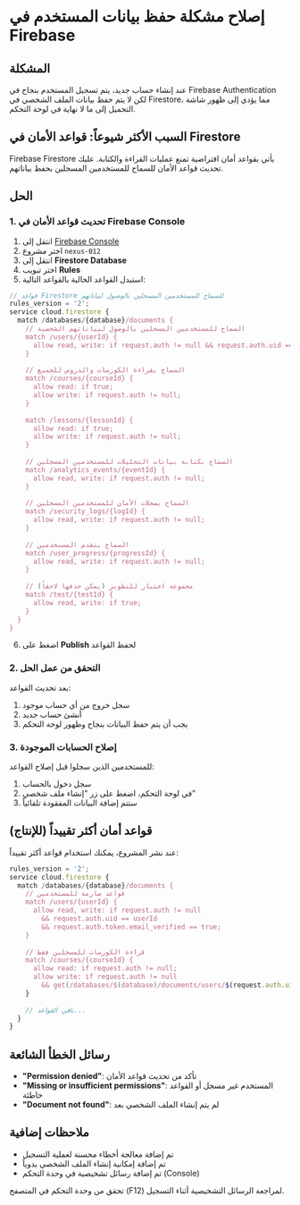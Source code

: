 # إصلاح مشكلة حفظ بيانات المستخدم في Firebase

## المشكلة
عند إنشاء حساب جديد، يتم تسجيل المستخدم بنجاح في Firebase Authentication لكن لا يتم حفظ بيانات الملف الشخصي في Firestore، مما يؤدي إلى ظهور شاشة التحميل إلى ما لا نهاية في لوحة التحكم.

## السبب الأكثر شيوعاً: قواعد الأمان في Firestore

Firebase Firestore يأتي بقواعد أمان افتراضية تمنع عمليات القراءة والكتابة. عليك تحديث قواعد الأمان للسماح للمستخدمين المسجلين بحفظ بياناتهم.

## الحل

### 1. تحديث قواعد الأمان في Firebase Console

1. انتقل إلى [Firebase Console](https://console.firebase.google.com/)
2. اختر مشروع `nexus-012`
3. انتقل إلى **Firestore Database**
4. اختر تبويب **Rules**
5. استبدل القواعد الحالية بالقواعد التالية:

```javascript
// قواعد Firestore للسماح للمستخدمين المسجلين بالوصول لبياناتهم
rules_version = '2';
service cloud.firestore {
  match /databases/{database}/documents {
    // السماح للمستخدمين المسجلين بالوصول لبياناتهم الشخصية
    match /users/{userId} {
      allow read, write: if request.auth != null && request.auth.uid == userId;
    }
    
    // السماح بقراءة الكورسات والدروس للجميع
    match /courses/{courseId} {
      allow read: if true;
      allow write: if request.auth != null;
    }
    
    match /lessons/{lessonId} {
      allow read: if true;
      allow write: if request.auth != null;
    }
    
    // السماح بكتابة بيانات التحليلات للمستخدمين المسجلين
    match /analytics_events/{eventId} {
      allow read, write: if request.auth != null;
    }
    
    // السماح بسجلات الأمان للمستخدمين المسجلين
    match /security_logs/{logId} {
      allow read, write: if request.auth != null;
    }
    
    // السماح بتقدم المستخدمين
    match /user_progress/{progressId} {
      allow read, write: if request.auth != null;
    }
    
    // مجموعة اختبار للتطوير (يمكن حذفها لاحقاً)
    match /test/{testId} {
      allow read, write: if true;
    }
  }
}
```

6. اضغط على **Publish** لحفظ القواعد

### 2. التحقق من عمل الحل

بعد تحديث القواعد:
1. سجل خروج من أي حساب موجود
2. أنشئ حساب جديد
3. يجب أن يتم حفظ البيانات بنجاح وظهور لوحة التحكم

### 3. إصلاح الحسابات الموجودة

للمستخدمين الذين سجلوا قبل إصلاح القواعد:
1. سجل دخول بالحساب
2. في لوحة التحكم، اضغط على زر "إنشاء ملف شخصي"
3. ستتم إضافة البيانات المفقودة تلقائياً

## قواعد أمان أكثر تقييداً (للإنتاج)

عند نشر المشروع، يمكنك استخدام قواعد أكثر تقييداً:

```javascript
rules_version = '2';
service cloud.firestore {
  match /databases/{database}/documents {
    // قواعد صارمة للمستخدمين
    match /users/{userId} {
      allow read, write: if request.auth != null 
        && request.auth.uid == userId
        && request.auth.token.email_verified == true;
    }
    
    // قراءة الكورسات للمسجلين فقط
    match /courses/{courseId} {
      allow read: if request.auth != null;
      allow write: if request.auth != null 
        && get(/databases/$(database)/documents/users/$(request.auth.uid)).data.role == 'admin';
    }
    
    // باقي القواعد...
  }
}
```

## رسائل الخطأ الشائعة

- **"Permission denied"**: تأكد من تحديث قواعد الأمان
- **"Missing or insufficient permissions"**: المستخدم غير مسجل أو القواعد خاطئة
- **"Document not found"**: لم يتم إنشاء الملف الشخصي بعد

## ملاحظات إضافية

- تم إضافة معالجة أخطاء محسنة لعملية التسجيل
- تم إضافة إمكانية إنشاء الملف الشخصي يدوياً
- تم إضافة رسائل تشخيصية في وحدة التحكم (Console)

تحقق من وحدة التحكم في المتصفح (F12) لمراجعة الرسائل التشخيصية أثناء التسجيل.